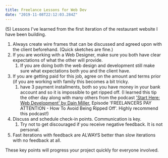 ```yaml
---
title: Freelance Lessons for Web Dev
date: "2019-11-08T22:12:03.284Z"
---
```


(5) Lessons I've learned from the first iteration of the restaurant website I have been building.

1. Always create wire frames that can be discussed and agreed upon with the client beforehand. (Quick sketches are fine.)
2. If you are working with a Web Designer, make sure you both have clear expectations of what the other will provide.
   1. If you are doing both the web design and development still make sure what expectations both you and the client have.
3. If you are getting paid for this job, agree on the amount and terms prior (if you are working with family this becomes a bit tricky.
   1. have 3 payment installments, both so you have money in your bank account and so it is impossible to get ripped off. (I learned this tip the other day along with many others from the podcast ['Start Here: Web Development' by Dain Miller](https://starthere.fm/), Episode 'FREELANCERS PAY ATTENTION - How To Avoid Being Ripped Off'. Highly recommend this podcast!)
4. Discuss and schedule check-in points. Communication is key.
   1. Try not to get discouraged if you receive negative feedback. It is not personal.
5. Fast iterations with feedback are ALWAYS better than slow iterations with no feedback at all.

These key points will progress your project quickly for everyone involved.
